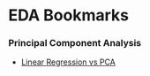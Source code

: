 # EDA Bookmarks
### Principal Component Analysis
- [Linear Regression vs PCA](https://shankarmsy.github.io/posts/pca-vs-lr.html)
